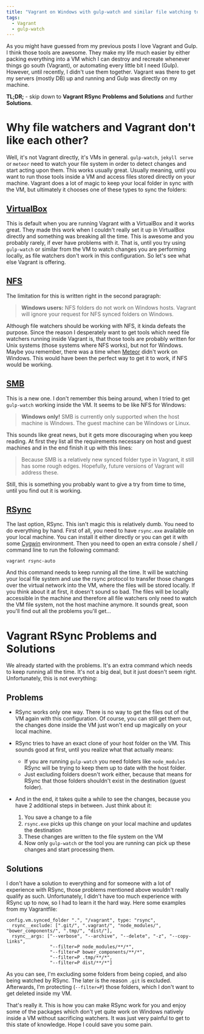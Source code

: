 ```yaml
---
title: "Vagrant on Windows with gulp-watch and similar file watching tools"
tags:
  - Vagrant
  - gulp-watch
---
```


As you might have guessed from my previous posts I love Vagrant and Gulp. I think those tools are
awesome. They make my life much easier by either packing everything into a VM which I can destroy
and recreate whenever things go south (Vagrant), or automating every little bit I need (Gulp).
However, until recently, I didn't use them together. Vagrant was there to get my servers (mostly DB)
up and running and Gulp was directly on my machine.

**TL;DR;** - skip down to **Vagrant RSync Problems and Solutions** and further **Solutions**.

# Why file watchers and Vagrant don't like each other?

Well, it's not Vagrant directly, it's VMs in general. `gulp-watch`, `jekyll serve` or `meteor`
need to watch your file system in order to detect changes and start acting upon them. This works
usually great. Usually meaning, until you want to run those tools inside a VM and access files
stored directly on your machine. Vagrant does a lot of magic to keep your local folder in sync
with the VM, but ultimately it chooses one of these types to sync the folders:

## [VirtualBox](https://www.vagrantup.com/docs/synced-folders/virtualbox.html)

This is default when you are running Vagrant with a VirtualBox and it works great. They made this
work when I couldn't really set it up in VirtualBox directly and something was breaking all the time.
This is awesome and you probably rarely, if ever have problems with it. That is, until you try
using `gulp-watch` or similar from the VM to watch changes you are performing locally, as
file watchers don't work in this configuration. So let's see what else Vagrant is offering.

## [NFS](https://www.vagrantup.com/docs/synced-folders/nfs.html)

The limitation for this is written right in the second paragraph:

> **Windows users:** NFS folders do not work on Windows hosts. Vagrant will ignore your request for NFS synced folders on Windows.

Although file watchers should be working with NFS, it kinda defeats the purpose. Since the reason I
desperately want to get tools which need file watchers running inside Vagrant is,
that those tools are probably written for Unix systems (those systems where NFS works),
but not for Windows. Maybe you remember, there was a time when [Meteor](https://www.meteor.com/)
didn't work on Windows. This would have been the perfect way to get it to work, if NFS would be working.

## [SMB](https://www.vagrantup.com/docs/synced-folders/smb.html)

This is a new one. I don't remember this being around, when I tried to get `gulp-watch` working inside
the VM. It seems to be like NFS for Windows:

> **Windows only!** SMB is currently only supported when the host machine is Windows. The guest machine can be Windows or Linux.

This sounds like great news, but it gets more discouraging when you keep reading. At first they list
all the requirements necessary on host and guest machines and in the end finish it up with this lines:

> Because SMB is a relatively new synced folder type in Vagrant, it still has some rough edges. Hopefully, future versions of Vagrant will address these.

Still, this is something you probably want to give a try from time to time, until you find out it is working.

## [RSync](https://www.vagrantup.com/docs/synced-folders/rsync.html)

The last option, RSync. This isn't magic this is relatively dumb. You need to do everything by hand.
First of all, you need to have `rsync.exe` available on your local machine. You can install it either
directly or you can get it with some [Cygwin](https://www.cygwin.com/) environment. Then you need
to open an extra console / shell / command line to run the following command:

    vagrant rsync-auto

And this command needs to keep running all the time. It will be watching your local file system and
use the rsync protocol to transfer those changes over the virtual network into the VM, where the
files will be stored locally. If you think about it at first, it doesn't sound so bad. The files
will be locally accessible in the machine and therefore all file watchers only need to watch the VM
file system, not the host machine anymore. It sounds great, soon you'll find out all the problems you'll get...

# Vagrant RSync Problems and Solutions

We already started with the problems. It's an extra command which needs to keep running all the time.
It's not a big deal, but it just doesn't seem right. Unfortunately, this is not everything:

## Problems

- RSync works only one way. There is no way to get the files out of the VM again with this configuration.
  Of course, you can still get them out, the changes done inside the VM just won't end up magically on your local machine.
- RSync tries to have an exact clone of your host folder on the VM. This sounds good at first,
  until you realize what that actually means:

  - If you are running `gulp-watch` you need folders like `node_modules` RSync will be trying to keep them up to date with the host folder.
  - Just excluding folders doesn't work either, because that means for RSync that those folders shouldn't exist in the destination (guest folder).

- And in the end, it takes quite a while to see the changes, because you have 2 additional steps in between. Just think about it:

  1. You save a change to a file
  2. `rsync.exe` picks up this change on your local machine and updates the destination
  3. These changes are written to the file system on the VM
  4. Now only `gulp-watch` or the tool you are running can pick up these changes and start processing them.

## Solutions

I don't have a solution to everything and for someone with a lot of experience with RSync, those problems
mentioned above wouldn't really qualify as such. Unfortunately, I didn't have too much experience
with RSync up to now, so I had to learn it the hard way. Here some examples from my Vagrantfile:

    config.vm.synced_folder ".", "/vagrant", type: "rsync",
      rsync__exclude: [".git/", ".vagrant/", "node_modules/", "bower_components/", ".tmp/", "dist/"],
      rsync__args: ["--verbose", "--archive", "--delete", "-z", "--copy-links",
                    "--filter=P node_modules/**/*",
                    "--filter=P bower_components/**/*",
                    "--filter=P .tmp/**/*",
                    "--filter=P dist/**/*"]

As you can see, I'm excluding some folders from being copied, and also being watched by RSync. The
later is the reason `.git` is excluded. Afterwards, I'm protecting (`--filter=P`) those folders,
which I don't want to get deleted inside my VM.

That's really it. This is how you can make RSync work for you and enjoy some of the packages which don't
yet quite work on Windows natively inside a VM without sacrificing watchers. It was just very painful
to get to this state of knowledge. Hope I could save you some pain.
